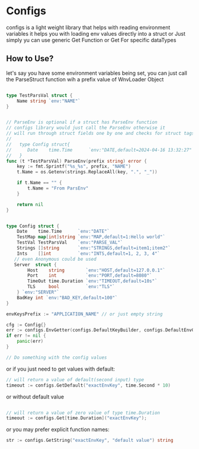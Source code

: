 # Configs

configs is a light weight library that helps with reading environment variables it helps you with loading env values
directly into a struct or Just simply yu can use generic Get Function or Get For specific dataTypes

## How to Use?

let's say you have some environment variables being set, you can just call the ParseStruct function wih a prefix value
of WnvLoader Object

```go

type TestParsVal struct {
	Name string `env:"NAME"`
}


// ParseEnv is optional if a struct has ParseEnv function
// configs library would just call the ParseEnv otherwise it
// will run through struct fields one by one and checks for struct tags like:
//
//   type Config struct{
//      Date    time.Time      `env:"DATE,default=2024-04-16 13:32:27"`
//   }
func (t *TestParsVal) ParseEnv(prefix string) error {
	key := fmt.Sprintf("%s_%s", prefix, "NAME")
	t.Name = os.Getenv(strings.ReplaceAll(key, ".", "_"))

	if t.Name == "" {
		t.Name = "From ParsEnv"
	}

	return nil
}


type Config struct {
	Date    time.Time      `env:"DATE"`
    TestMap map[int]string `env:"MAP,default=1:Hello world"`
    TestVal TestParsVal    `env:"PARSE_VAL"`
    Strings []string       `env:"STRINGS,default=item1;item2"`
    Ints    []int          `env:"INTS,default=1, 2, 3, 4"`
   // even Anonymous could be used
   Server  struct {
    	Host    string        `env:"HOST,default=127.0.0.1"`
    	Port    int           `env:"PORT,default=8080"`
    	TimeOut time.Duration `env:"TIMEOUT,default=10s"`
    	TLS     bool          `env:"TLS"`
    } `env:"SERVER"`
    BadKey int `env:"BAD_KEY,default=100"`
}

envKeysPrefix := "APPLICATION_NAME" // or just empty string

cfg := Config{}
err := configs.EnvGetter(configs.DefaultKeyBuilder, configs.DefaultEnvGetter).ParseStruct(&cfg, envKeysPrefix )
if err != nil {
    panic(err)
}

// Do something with the config values

```

or if you just need to get values with default:

```go
// will return a value of default(second input) type
timeout := configs.GetDefault("exactEnvKey", time.Second * 10)

```

or without default value

```go

// will return a value of zero value of type time.Duration
timeout := configs.Get[time.Duration]("exactEnvKey");
```

or you may prefer explicit function names:

```go
str := configs.GetString("exactEnvKey", "default value") string
```
